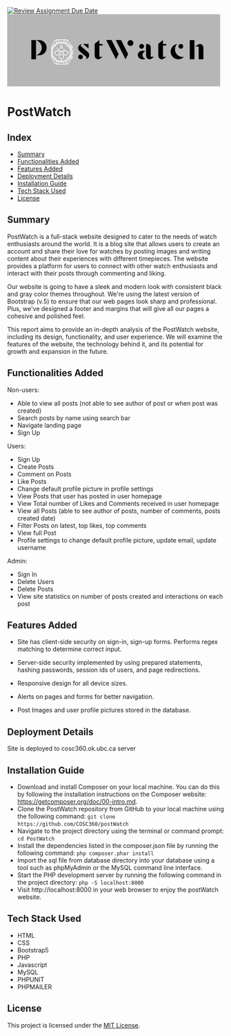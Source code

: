 [![Review Assignment Due Date](https://classroom.github.com/assets/deadline-readme-button-24ddc0f5d75046c5622901739e7c5dd533143b0c8e959d652212380cedb1ea36.svg)](https://classroom.github.com/a/enf2qyfT)
![logo](./docs/logo.png)


# PostWatch


## Index

- [Summary](#summary)
- [Functionalities Added](#functionalities-added)
- [Features Added](#features-added)
- [Deployment Details](#deployment-details)
- [Installation Guide](#installation-guide)
- [Tech Stack Used](#tech-stack-used)
- [License](#license)



## Summary

PostWatch is a full-stack website designed to cater to the needs of watch enthusiasts around the
world. It is a blog site that allows users to create an account and share their love for watches by
posting images and writing content about their experiences with different timepieces. The website
provides a platform for users to connect with other watch enthusiasts and interact with their posts
through commenting and liking.

Our website is going to have a sleek and modern look with consistent black and gray color themes
throughout. We're using the latest version of Bootstrap (v.5) to ensure that our web pages look sharp
and professional. Plus, we've designed a footer and margins that will give all our pages a cohesive
and polished feel.

This report aims to provide an in-depth analysis of the PostWatch website, including its design,
functionality, and user experience. We will examine the features of the website, the technology behind
it, and its potential for growth and expansion in the future.
 
 
 ## Functionalities Added

Non-users:
- Able to view all posts (not able to see author of post or when post was created)
- Search posts by name using search bar
- Navigate landing page
- Sign Up

Users:
- Sign Up
- Create Posts
- Comment on Posts
- Like Posts
- Change default profile picture in profile settings
- View Posts that user has posted in user homepage
- View Total number of Likes and Comments received in user homepage
- View all Posts (able to see author of posts, number of comments, posts created date)
- Filter Posts on latest, top likes, top comments
- View full Post
- Profile settings to change default profile picture, update email, update username

Admin:
- Sign In
- Delete Users
- Delete Posts
- View site statistics on number of posts created and interactions on each post


 ## Features Added

- Site has client-side security on sign-in, sign-up forms. Performs regex matching to determine
correct input.

- Server-side security implemented by using prepared statements, hashing passwords, session
ids of users, and page redirections.

- Responsive design for all device sizes.

- Alerts on pages and forms for better navigation.

- Post Images and user profile pictures stored in the database.

## Deployment Details

Site is deployed to cosc360.ok.ubc.ca server

## Installation Guide

- Download and install Composer on your local machine. You can do this by following the installation instructions on the Composer website: https://getcomposer.org/doc/00-intro.md.
- Clone the PostWatch repository from GitHub to your local machine using the following command: ``` git clone https://github.com/COSC360/postWatch ```
- Navigate to the project directory using the terminal or command prompt: ``` cd PostWatch ```
- Install the dependencies listed in the composer.json file by running the following command: ``` php composer.phar install ```
- Import the sql file from database directory into your database using a tool such as phpMyAdmin or the MySQL command line interface.
- Start the PHP development server by running the following command in the project directory: ``` php -S localhost:8000 ```
- Visit http://localhost:8000 in your web browser to enjoy the postWatch website.


## Tech Stack Used

- HTML
- CSS
- Bootstrap5
- PHP
- Javascript
- MySQL
- PHPUNIT
- PHPMAILER


## License

This project is licensed under the [MIT License](LICENSE).
